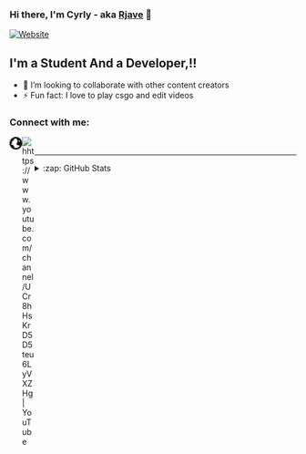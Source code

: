 ### Hi there, I'm Cyrly - aka [Rjave][website] 👋 

[![Website](https://img.shields.io/website?label=Youtube&style=for-the-badge&url=https%3A%2F%2Fcodestackr.com)](https://www.youtube.com/channel/UCr8hHsKrD5D5teu6LyVXZHg)

## I'm a Student And a Developer,!!

- 👯 I’m looking to collaborate with other content creators
- ⚡ Fun fact: I love to play csgo and edit videos

### Connect with me:

[<img align="left" alt="https://www.youtube.com/channel/UCr8hHsKrD5D5teu6LyVXZHg" width="22px" src="https://raw.githubusercontent.com/iconic/open-iconic/master/svg/globe.svg" />][website]
[<img align="left" alt="hhttps://www.youtube.com/channel/UCr8hHsKrD5D5teu6LyVXZHg | YouTube" width="22px" src="https://cdn.jsdelivr.net/npm/simple-icons@v3/icons/youtube.svg" />][youtube]

<br />

---

<details>
  <summary>:zap: GitHub Stats</summary>

  <img align="left" alt="Rjave's GitHub Stats" src="https://github-readme-stats.codestackr.vercel.app/api?username=codeSTACKr&show_icons=true&hide_border=true" />

</details>

[website]: https://www.youtube.com/channel/UCr8hHsKrD5D5teu6LyVXZHg
[youtube]: https://www.youtube.com/channel/UCr8hHsKrD5D5teu6LyVXZHg
